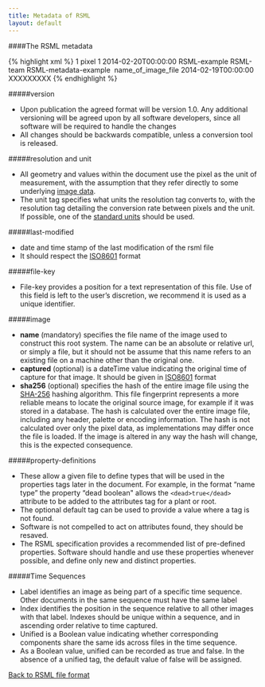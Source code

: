 ```yaml
---
title: Metadata of RSML
layout: default
---
```


####The RSML metadata

{% highlight xml %}
<metadata>
    <version>1</version>
    <unit>pixel</unit>
    <resolution>1</resolution>
    <last-modified>2014-02-20T00:00:00</last-modified>
    <software>RSML-example</software>
    <user>RSML-team</user>
    <file-key>RSML-metadata-example</file-key>
    <image>
        <name>name_of_image_file</name>
        <captured>2014-02-19T00:00:00</captured>
        <sha256>XXXXXXXXX</sha256>
    </image>
</metadata>
{% endhighlight %}    
    
#####version
  - Upon publication the agreed format will be version 1.0. Any additional versioning will be agreed upon by all software developers, since all software will be required to handle the changes
  - All changes should be backwards compatible, unless a conversion tool is released.

#####resolution and unit
  - All geometry and values within the document use the pixel as the unit of measurement, with the assumption that they refer directly to some underlying [image data](#image).
  - The unit tag specifies what units the resolution tag converts to, with the resolution tag detailing the conversion rate between pixels and the unit. If possible, one of the [standard units][] should be used. 

[standard units]: units
  
#####last-modified
  - date and time stamp of the last modification of the rsml file
  - It should respect the [ISO8601][] format
  
#####file-key
  - File-key provides a position for a text representation of this file. Use of this field is left to the user’s discretion, we recommend it is used as a unique identifier.
  
#####image
  - **name** (mandatory) specifies the file name of the image used to construct this root system. The name can be an absolute or relative url, or simply a file, but it should not be assume that this name refers to an existing file on a machine other than the original one.
  - **captured** (optional) is a dateTime value indicating the original time of capture for that image. It should be given in  [ISO8601][] format
  - **sha256** (optional) specifies the hash of the entire image file using the [SHA-256][] hashing algorithm. This file fingerprint represents a more reliable means to locate the original source image, for example if it was stored in a database. The hash is calculated over the entire image file, including any header, palette or encoding information. The hash is not calculated over only the pixel data, as implementations may differ once the file is loaded. If the image is altered in any way the hash will change, this is the expected consequence.

[ISO8601]: units#data-and-time
[SHA-256]: http://en.wikipedia.org/wiki/SHA-2
  
#####property-definitions
  - These allow a given file to define types that will be used in the properties tags later in the document. For example, in the format “name type” the property “dead boolean" allows the `<dead>true</dead>` attribute to be added to the attributes tag for a plant or root.
  - The optional default tag can be used to provide a value where a tag is not found.
  - Software is not compelled to act on attributes found, they should be resaved.
  - The RSML specification provides a recommended list of pre-defined properties. Software should handle and use these properties whenever possible, and define only new and distinct properties.

#####Time Sequences
  - Label identifies an image as being part of a specific time sequence. Other documents in the same sequence must have the same label
  - Index identifies the position in the sequence relative to all other images with that label. Indexes should be unique within a sequence, and in ascending order relative to time captured.
  - Unified is a Boolean value indicating whether corresponding components share the same ids across files in the time sequence.
  - As a Boolean value, unified can be recorded as <unified>true</unified> and <unified>false</unified>. In the absence of a unified tag, the default value of false will be assigned.

[Back to RSML file format](index)


<!--
[test link to section in same page](#version)
[test link to section in same page](#resolution-and-unit)

[test link to section in other page](scene#annotations)
[test link to section in other page](scene#time-series)

conclusion:
 - one # followed by the section name, the section level is irrelevant
 - use lower-case section name and replace spaces by '-'
-->

